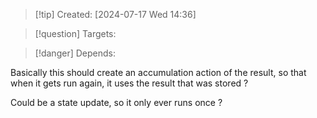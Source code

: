 
>[!tip] Created: [2024-07-17 Wed 14:36]

>[!question] Targets: 

>[!danger] Depends: 

Basically this should create an accumulation action of the result, so that when it gets run again, it uses the result that was stored ?

Could be a state update, so it only ever runs once ?